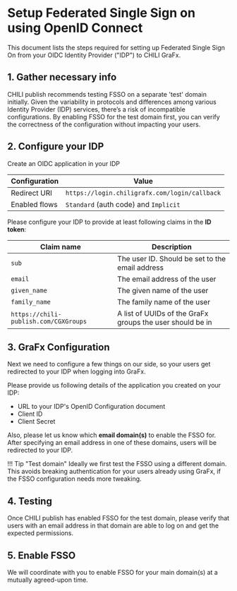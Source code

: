 # Setup Federated Single Sign on using OpenID Connect

This document lists the steps required for setting up Federated Single Sign On from your OIDC Identity Provider ("IDP") to CHILI GraFx.

## 1. Gather necessary info

CHILI publish recommends testing FSSO on a separate 'test' domain initially. Given the variability in protocols and differences among various Identity Provider (IDP) services, there’s a risk of incompatible configurations. By enabling FSSO for the test domain first, you can verify the correctness of the configuration without impacting your users.

## 2. Configure your IDP

Create an OIDC application in your IDP

| **Configuration** | **Value**                                     |
| ----------------- | --------------------------------------------- |
| Redirect URI      | `https://login.chiligrafx.com/login/callback` |
| Enabled flows     | `Standard` (auth code) and `Implicit`         |

Please configure your IDP to provide at least following claims in the **ID token**:

| **Claim name**                        | **Description**                                           |
| ------------------------------------- | --------------------------------------------------------- |
| `sub`                                 | The user ID. Should be set to the email address           |
| `email`                               | The email address of the user                             |
| `given_name`                          | The given name of the user                                |
| `family_name`                         | The family name of the user                               |
| `https://chili-publish.com/CGXGroups` | A list of UUIDs of the GraFx groups the user should be in |

## 3. GraFx Configuration

Next we need to configure a few things on our side, so your users get redirected to your IDP when logging into GraFx.

Please provide us following details of the application you created on your IDP:

- URL to your IDP's OpenID Configuration document
- Client ID 
- Client Secret

Also, please let us know which **email domain(s)** to enable the FSSO for.
After specifying an email address in one of these domains, users will be redirected to your IDP.

!!! Tip "Test domain"
    Ideally we first test the FSSO using a different domain.  
    This avoids breaking authentication for your users already using GraFx, if the FSSO configuration needs more tweaking.

## 4. Testing

Once CHILI publish has enabled FSSO for the test domain, please verify that users with an email address in that domain are able to log on and get the expected permissions.

## 5. Enable FSSO

We will coordinate with you to enable FSSO for your main domain(s) at a mutually agreed-upon time.